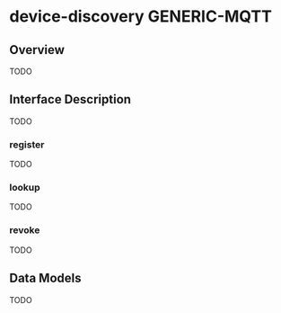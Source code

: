# device-discovery GENERIC-MQTT

## Overview

TODO

## Interface Description

TODO

### register

TODO

### lookup

TODO

### revoke

TODO

## Data Models

TODO